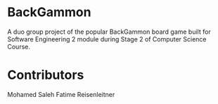 # BackGammon

A duo group project of the popular BackGammon board game built for Software Engineering 2 module during Stage 2 of Computer Science Course. 

# Contributors
Mohamed Saleh
Fatime Reisenleitner

